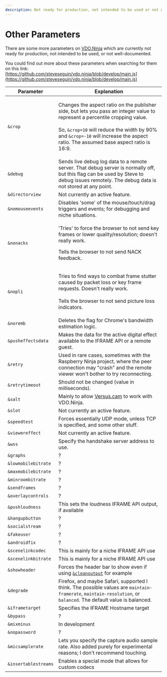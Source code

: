 ```yaml
---
description: Not ready for production, not intended to be used or not well-documented
---
```


# Other Parameters

There are some more parameters on [VDO.Ninja](https://vdo.ninja/) which are currently not ready for production, not intended to be used, or not well-documented.

You could find out more about these parameters when searching for them on this link:\
[https://github.com/steveseguin/vdo.ninja/blob/develop/main.js](https://github.com/steveseguin/vdo.ninja/blob/develop/main.js)

| Parameter            | Explanation                                                                                                                                                                                                                                                                                                   |
| -------------------- | ------------------------------------------------------------------------------------------------------------------------------------------------------------------------------------------------------------------------------------------------------------------------------------------------------------- |
| `&crop`              | <p>Changes the aspect ratio on the publisher side, but lets you pass an integer value to represent a percentile cropping value.<br><br>So, <code>&#x26;crop=10</code> will reduce the width by 90% and <code>&#x26;crop=-10</code> will increase the aspect ratio. The assumed base aspect ratio is 16:9.</p> |
| `&debug`             | Sends live debug log data to a remote server. That debug server is normally off, but this flag can be used by Steve to debug issues remotely. The debug data is not stored at any point.                                                                                                                      |
| `&directorview`      | Not currently an active feature.                                                                                                                                                                                                                                                                              |
| `&nomouseevents`     | Disables 'some' of the mouse/touch/drag triggers and events; for debugging and niche situations.                                                                                                                                                                                                              |
| `&nonacks`           | <p>'Tries' to force the browser to not send key frames or lower quality/resolution; doesn't really work.</p><p></p><p>Tells the browser to not send NACK feedback.</p>                                                                                                                                        |
| `&nopli`             | <p>Tries to find ways to combat frame stutter caused by packet loss or key frame requests. Doesn't really work.<br><br>Tells the browser to not send picture loss indicators.</p>                                                                                                                             |
| `&noremb`            | Deletes the flag for Chrome's bandwidth estimation logic.                                                                                                                                                                                                                                                     |
| `&pusheffectsdata`   | Makes the data for the active digital effect available to the IFRAME API or a remote guest.                                                                                                                                                                                                                   |
| `&retry`             | Used in rare cases, sometimes with the Raspberry Ninja project, where the peer connection may "crash" and the remote viewer won't bother to try reconnecting.                                                                                                                                                 |
| `&retrytimeout`      | Should not be changed (value in milliseconds).                                                                                                                                                                                                                                                                |
| `&salt`              | Mainly to allow [Versus.cam](steves-helper-apps/versus.cam.md) to work with VDO.Ninja.                                                                                                                                                                                                                        |
| `&slot`              | Not currently an active feature.                                                                                                                                                                                                                                                                              |
| `&speedtest`         | Forces essentially UDP mode, unless TCP is specified, and some other stuff.                                                                                                                                                                                                                                   |
| `&viewereffect`      | Not currently an active feature.                                                                                                                                                                                                                                                                              |
| `&wss`               | Specify the handshake server address to use.                                                                                                                                                                                                                                                                  |
| `&graphs`            | ?                                                                                                                                                                                                                                                                                                             |
| `&lowmobilebitrate`  | ?                                                                                                                                                                                                                                                                                                             |
| `&maxmobilebitrate`  | ?                                                                                                                                                                                                                                                                                                             |
| `&minroombitrate`    | ?                                                                                                                                                                                                                                                                                                             |
| `&sendframes`        | ?                                                                                                                                                                                                                                                                                                             |
| `&overlaycontrols`   | ?                                                                                                                                                                                                                                                                                                             |
| `&pushloudness`      | This sets the loudness IFRAME API output, if available                                                                                                                                                                                                                                                        |
| `&hangupbutton`      | ?                                                                                                                                                                                                                                                                                                             |
| `&socialstream`      | ?                                                                                                                                                                                                                                                                                                             |
| `&fakeuser`          | ?                                                                                                                                                                                                                                                                                                             |
| `&androidfix`        | ?                                                                                                                                                                                                                                                                                                             |
| `&scenelinkcodec`    | This is mainly for a niche IFRAME API use                                                                                                                                                                                                                                                                     |
| `&scenelinkbitrate`  | This is mainly for a niche IFRAME API use                                                                                                                                                                                                                                                                     |
| `&showheader`        | Forces the header bar to show even if using [`&cleanoutput`](advanced-settings/design-parameters/cleanoutput.md) for example                                                                                                                                                                                  |
| `&degrade`           | Firefox, and maybe Safari, supported I think. The possible values are `maintain-framerate`, `maintain-resolution`, or `balanced`. The default value is balanced.                                                                                                                                              |
| `&iframetarget`      | Specifies the IFRAME Hostname target                                                                                                                                                                                                                                                                          |
| `&bypass`            | ?                                                                                                                                                                                                                                                                                                             |
| `&mixminus`          | In development                                                                                                                                                                                                                                                                                                |
| `&nopassword`        | ?                                                                                                                                                                                                                                                                                                             |
| `&micsamplerate`     | Lets you specify the capture audio sample rate. Also added purely for experimental reasons; I don't recommend touching.                                                                                                                                                                                       |
| `&insertablestreams` | Enables a special mode that allows for custom codecs                                                                                                                                                                                                                                                          |
